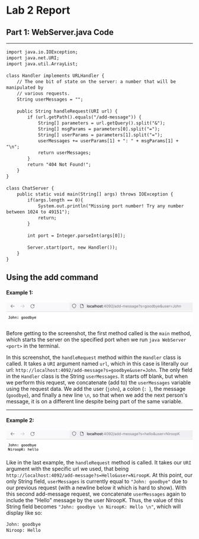 # Lab 2 Report

## Part 1: WebServer.java Code
---

``` 
import java.io.IOException;
import java.net.URI;
import java.util.ArrayList;

class Handler implements URLHandler {
    // The one bit of state on the server: a number that will be manipulated by
    // various requests.
    String userMessages = "";

    public String handleRequest(URI url) {
        if (url.getPath().equals("/add-message")) {
            String[] parameters = url.getQuery().split("&");
            String[] msgParams = parameters[0].split("=");
            String[] userParams = parameters[1].split("=");
            userMessages += userParams[1] + ": " + msgParams[1] + "\n";
            return userMessages;
        }  
        return "404 Not Found!"; 
    }
}

class ChatServer {
    public static void main(String[] args) throws IOException {
        if(args.length == 0){
            System.out.println("Missing port number! Try any number between 1024 to 49151");
            return;
        }

        int port = Integer.parseInt(args[0]);

        Server.start(port, new Handler());
    }
}
```

## Using the add command

#### Example 1:

![Image](lab2-img/msg2.png)

Before getting to the screenshot, the first method called is the `main` method, which starts the server on the specified port when we run `java WebServer <port>` in the terminal. 

In this screenshot, the `handleRequest` method within the `Handler` class is called. It takes a `URI` argument named `url`, which in this case is literally our url: `http://localhost:4092/add-message?s=goodbye&user=John`. The only field in the `Handler` class is the String `userMessages`. It starts off blank, but when we perform this request, we concatenate (add to) the `userMessages` variable using the request data. We add the user (`john`), a colon (`: `), the message (`goodbye`), and finally a new line `\n`, so that when we add the next person's message, it is on a different line despite being part of the same variable.

---
#### Example 2:

![Image](lab2-img/msg1.png)

Like in the last example, the `handleRequest` method is called. It takes our `URI` argument with the specific url we used, that being `http://localhost:4092/add-message?s=Hello&user=NiroopK`. At this point, our only String field, `userMessages` is currently equal to `"John: goodbye"` due to our previous request (with a newline below it which is hard to show). With this second add-message request, we concatenate `userMessages` again to include the "Hello" message by the user NiroopK. Thus, the value of this String field becomes `"John: goodbye \n NiroopK: Hello \n"`, which will display like so:
```
John: goodbye
Niroop: Hello

```
